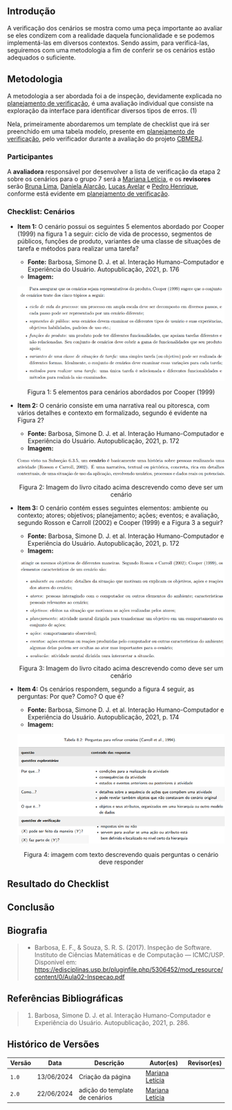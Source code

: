 ## Introdução
A verificação dos cenários se mostra como uma peça importante ao avaliar se eles condizem com a realidade daquela funcionalidade e se podemos implementá-las em diversos contextos. Sendo assim, para verificá-las, seguiremos com uma metodologia a fim de conferir se os cenários estão adequados o suficiente.

## Metodologia
A metodologia a ser abordada foi a de inspeção, devidamente explicada no [planejamento de verificação](../planejamento_verificacao.md), é uma avaliação individual que consiste na exploração da interface para identificar diversos tipos de erros. (1)

Nela, primeiramente abordaremos um template de checklist que irá ser preenchido em uma tabela modelo,  presente em [planejamento de verificação](../planejamento_verificacao.md), pelo verificador durante a avaliação do projeto [CBMERJ](https://interacao-humano-computador.github.io/2024.1-CBMERJ/).

### Participantes
A **avaliadora** responsável por desenvolver a lista de verificação da etapa 2 sobre os cenários para o grupo 7 será a [Mariana Letícia](https://github.com/Marianannn), e os **revisores** serão [Bruna Lima](https://github.com/libruna), [Daniela Alarcão](https://github.com/danialarcao), [Lucas Avelar](https://github.com/LucasAvelar2711) e  [Pedro Henrique](https://github.com/PedroHhenriq), conforme está evidente em [planejamento de verificação](../planejamento_verificacao.md).

### Checklist: Cenários

- **Item 1:** O cenário possui os seguintes 5 elementos abordado por Cooper (1999) na figura 1 a seguir: ciclo de vida de processo, segmentos de públicos, funções de produto, variantes de uma classe de situações de tarefa e métodos para realizar uma tarefa?
    - **Fonte:**  Barbosa, Simone D. J. et al. Interação Humano-Computador e Experiência do Usuário. Autopublicação, 2021, p. 176
    - **Imagem:** <br>

    <center>

    ![](img/cenario_cooper.png)

    </center>

    <p style="text-align: center">Figura 1:    5 elementos para cenários abordados por Cooper (1999)</p>

- **Item 2:** O cenário consiste em uma narrativa real ou pitoresca, com vários detalhes e contexto em formalizado, segundo é evidente na Figura 2?
    - **Fonte:**  Barbosa, Simone D. J. et al. Interação Humano-Computador e Experiência do Usuário. Autopublicação, 2021, p. 172
    - **Imagem:** <br>

    <center>

    ![](img/cenario_descricao_img_1.png)

    </center>

    <p style="text-align: center">Figura 2: Imagem do livro citado acima descrevendo como deve ser um cenário</p>

- **Item 3:** O cenário contém esses seguintes elementos: ambiente ou contexto; atores; objetivos; planejamento; ações; eventos; e avaliação, segundo Rosson e Carroll (2002) e Cooper (1999) e a Figura 3 a seguir?
    - **Fonte:** Barbosa, Simone D. J. et al. Interação Humano-Computador e Experiência do Usuário. Autopublicação, 2021, p. 172
    - **Imagem:** <br>

    <center>

    ![](img/cenario_elementos_img_2.png)

    </center>

    <p style="text-align: center">Figura 3: Imagem do livro citado acima descrevendo como deve ser um cenário</p>

- **Item 4:** Os cenários respondem, segundo a figura 4 seguir, as perguntas: Por que? Como? O que é?
    - **Fonte:** Barbosa, Simone D. J. et al. Interação Humano-Computador e Experiência do Usuário. Autopublicação, 2021, p. 174
    - **Imagem:** <br>

    <center>

    ![imagem com texto descrevendo quais perguntas o cenário deve responder](img/cenario_tabela_perguntas_img_3.png)

    </center>

    <p style="text-align: center">Figura 4: imagem com texto descrevendo quais perguntas o cenário deve responder</p>


<!-- template de checklist -->
<!-- - **Item 1:** (COLOCAR DESCRIÇÃO AQUI)
    - **Fonte:** 
    - **Imagem:**
    <br>

    <center>

    ![](img/)

    </center>

    <p style="text-align: center">Figura 1: (COLOCAR A DESCRIÇÃO DA PERGUNTA QUI)</p>

- **Item 2:** (COLOCAR DESCRIÇÃO)
    - **Fonte:** (COLOCAR FONTE AQUI)
    - **Imagem:** 
    <br>

    <center>

    ![](img/)

    </center>

    <p style="text-align: center">Figura 2: (COLOCAR A LEGENDA AQUI)</p>


- **Item 3:** (COLOCAR DESCRIÇÃO)
    - **Fonte:** (COLOCAR FONTE AQUI)
    - **Imagem:**
    <br>

    <center>

    ![](img/)

    </center>

    <p style="text-align: center">Figura 3: (COLOCAR A LEGENDA AQUI)</p>

- **Item 4:** 
    - **Fonte:** 
    - **Imagem:**
    <br>

    <center>

    ![](img/)

    </center>

    <p style="text-align: center">Figura 4: (COLOCAR A LEGENDA AQUI)</p>

- **Item 5:** (COLOCAR DESCRIÇÃO)
    - **Fonte:** (INSERIR FONTE)
    - **Imagem:**
    <br>

    <center>

    ![](img/)

    </center>

    <p style="text-align: center">Figura 5: (COLOCAR LEGENDA AQUI)</p> -->

## Resultado do Checklist
 <!-- template de VERIFICAÇÃO -->

<!-- ### Cenário : (COLOCAR O NOME DO CENÁRIO AQUI) - Revisor: C(OLOCAR NOME DO REVISOR AQUI)
| Item | Descrição      | Versão do Artefato | Avaliação      | Descrição do problema | Sugestão de Ação Corretiva | Observações |
| ---- | -------------- | ------------------ | -------------- | --------------------- | -------------------------- | ----------- |
|  1   | (COLOCAR DECRIÇÃO DO ITEM 1 AQUI) | (COLOCAR SE ESTÁ CONFORME OU NÃO CONFORME) |  | |
|  2   | (COLOCAR DECRIÇÃO DO ITEM 2 AQUI) | (COLOCAR VERSÃO AQUI) | (COLOCAR SE ESTÁ CONFORME OU NÃO CONFORME)|  |   |  |
|  3   | (COLOCAR DECRIÇÃO DO ITEM 3 AQUI) | (COLOCAR VERSÃO AQUI)| (COLOCAR SE ESTÁ CONFORME OU NÃO CONFORME) | |  | 
|  4   | (COLOCAR DECRIÇÃO DO ITEM 4 AQUI) | (COLOCAR VERSÃO AQUI) | (COLOCAR SE ESTÁ CONFORME OU NÃO CONFORME)  | | | |
|  5   | (COLOCAR DECRIÇÃO DO ITEM 5 AQUI) | (COLOCAR VERSÃO AQUI)| (COLOCAR SE ESTÁ CONFORME OU NÃO CONFORME)  | | |  |
<p style="text-align: center">Tabela (COLQUE O NUMERO DA TABELA AQUI): (COLOQUE O TÍTULO DA TABELA AQUI)</p>
<p style="text-align: center">Fonte: (COLOQUE SEU NOME AQUI), 2024</p>

<iframe width="560" height="315" 
src="(COLOQUE O LINK EMBED AQUI)" 
title="YouTube video player" frameborder="0" allow="accelerometer; autoplay; clipboard-write; encrypted-media; gyroscope; picture-in-picture; web-share" referrerpolicy="strict-origin-when-cross-origin" allowfullscreen></iframe>

<p style="text-align: center">Vídeo (COLOQUE O NUMERO DO VÍDEO AQUI): (COLOQUE O TÍTULO DO VÍDEO AQUI).</p>
<p style="text-align: center">Fonte: (COLOQUE SEU NOME AQUI), 2024</p> -->

## Conclusão

## Biografia
>- Barbosa, E. F., & Souza, S. R. S. (2017). Inspeção de Software. Instituto de Ciências Matemáticas e de Computação — ICMC/USP. Disponivel em: https://edisciplinas.usp.br/pluginfile.php/5306452/mod_resource/content/0/Aula02-Inspecao.pdf

## Referências Bibliográficas
> 1. Barbosa, Simone D. J. et al. Interação Humano-Computador e Experiência do Usuário. Autopublicação, 2021, p. 286.

## Histórico de Versões

| Versão |    Data    | Descrição                                 | Autor(es)                                       | Revisor(es)                                    |
| ------ | :--------: | ----------------------------------------- | ----------------------------------------------- | ---------------------------------------------- |
| `1.0`   | 13/06/2024 | Criação da página                         | [Mariana Letícia](https://github.com/Marianannn) |   |
| `2.0`   | 22/06/2024 | adição do template de cenários                         | [Mariana Letícia](https://github.com/Marianannn) |   |

